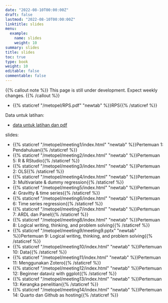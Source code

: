 ```yaml
---
date: "2022-08-10T00:00:00Z"
draft: false
lastmod: "2022-08-10T00:00:00Z"
linktitle: slides
menu:
  example:
    name: slides
    weight: 10
summary: slides
title: slides
toc: true
type: book
weight: 10
editable: false
commentable: false
---
```


{{% callout note %}} This page is still under development. Expect weekly changes. {{% /callout %}}

- {{% staticref "/metopel/RPS.pdf" "newtab" %}}RPS{{% /staticref %}}

Data untuk latihan:

- [data untuk latihan dan pdf](https://drive.google.com/drive/u/1/folders/1exmFFbe7Ons-0nQ_arqtp0N9ZzG1Cozk)

slides:

- {{% staticref "/metopel/meeting1/index.html" "newtab" %}}Pertemuan 1: Pendahuluan{{% /staticref %}}
- {{% staticref "/metopel/meeting2/index.html" "newtab" %}}Pertemuan 5: R & RStudio{{% /staticref %}}
- {{% staticref "/metopel/meeting3/index.html" "newtab" %}}Pertemuan 2: OLS{{% /staticref %}}
- {{% staticref "/metopel/meeting4/index.html" "newtab" %}}Pertemuan 3: Multivariate & dummy regression{{% /staticref %}}
- {{% staticref "/metopel/meeting5/index.html" "newtab" %}}Pertemuan 4: Gravitty & time series{{% /staticref %}}
- {{% staticref "/metopel/meeting6/index.html" "newtab" %}}Pertemuan 6: Time series regression{{% /staticref %}}
- {{% staticref "/metopel/meeting7/index.html" "newtab" %}}Pertemuan 7: ARDL dan Panel{{% /staticref %}}
- {{% staticref "/metopel/meeting8/index.html" "newtab" %}}Pertemuan 8: Logical writing, thinking, and problem solving{{% /staticref %}}
- {{% staticref "/metopel/meeting9/meeting9.pptx" "newtab" %}}Pertemuan 9: Logical writing, thinking, and problem solving{{% /staticref %}}
- {{% staticref "/metopel/meeting10/index.html" "newtab" %}}Pertemuan 10: Data{{% /staticref %}}
- {{% staticref "/metopel/meeting11/index.html" "newtab" %}}Pertemuan 11: Menggunakan Zotero{{% /staticref %}}
- {{% staticref "/metopel/meeting12/index.html" "newtab" %}}Pertemuan 12: Beginner dataviz with ggplot{{% /staticref %}}
- {{% staticref "/metopel/meeting13/index.html" "newtab" %}}Pertemuan 13: Kerangka penelitian{{% /staticref %}}
- {{% staticref "/metopel/meeting14/index.html" "newtab" %}}Pertemuan 14: Quarto dan Github as hosting{{% /staticref %}}